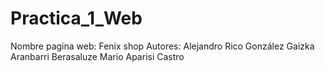 # Practica_1_Web
Nombre pagina web: Fenix shop
Autores: Alejandro Rico González
         Gaizka Aranbarri Berasaluze
         Mario Aparisi Castro
